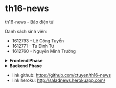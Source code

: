 # th16-news
th16-news - Báo điện tử

Danh sách sinh viên: 
- 1612793 - Lê Công Tuyền
- 1612771 - Tu Đình Tư
- 1612760 - Nguyễn Minh Trường

<details><summary><b>Frontend Phase</b></summary>
<p>

#### Các công việc đã hoàn thành:

- Giao diện các phân quyền 
- ứng dụng `bootstrap`, `jquery`

#### Các chức năng cần backend để hoạt động:

- Phân quyền người dùng
- Thay đổi ảnh đại diện
- Thay đổi thông tin người dùng
- Gia hạn premium
- ...

</p>
</details>

<details><summary><b>Backend Phase</b></summary>
<p>

#### Các công việc đã hoàn thành:

##### Phân hệ độc giả (guest)

- Trang chủ
- Hệ thống menu
- Xem danh sách bài viết
- Xem chi tiết bài viết
- Tìm kiếm bài viết: full-text search
- Đăng nhập: sử dụng signedCookie, mã hóa bcrypt
- Đăng kí

##### Phân hệ độc giả (subscriber)

- Có đầy đủ chức năng của phân hệ `guest`
- Cập nhật thông tin cá nhân
- Truy cập được các bài viết `premium` khi tài khoản còn hạn sử dụng

##### Phân hệ phóng viên (writer)

- Đăng bài viết
- Xem danh sách bài do mình viết
- Hiệu chỉnh bài viết ` bị từ chối`, `chưa được duyệt`

##### Phân hệ biên tập viên (editor)

- Xem danh sách bài `draft` do `writer` đăng vào chuyên mục mình quản lý
- Từ chối bài viết
- Xem bài & xác định thời điểm bài viết được xuất bản
- Xem danh sách bài viết do mình xử lý (duyệt, từ chối)

##### Phân hệ quản trị (admin)

- Dashboard (hiển thị các chức năng sử dụng)
- Quản lý chuyên mục
- Quản lý `tag`
- Quản lý bài viết
- Quản lý người dùng
- Gia hạn độc giả `subscriber`
- Phân công chuyên mục cho `editor`

##### Nâng cao

- Giao diện đẹp, responsive
- Upload lên host (heroku)
- Quên mật khẩu, có mail OTP

##### Note: This app using MVC Web App (Server-Render).

</p>
</details>


- link github: https://github.com/ctuyen/th16-news
- link heroku: http://saladnews.herokuapp.com/
